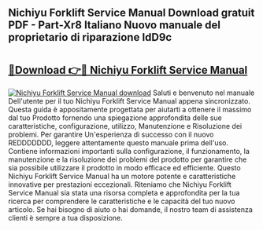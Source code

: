 ## Nichiyu Forklift Service Manual Download gratuit PDF - Part-Xr8 Italiano Nuovo manuale del proprietario di riparazione IdD9c

# <h2><a href="http://df9g55.blite.top/?on=Nichiyu+Forklift+Service+Manual">🔗Download 👉🔴 Nichiyu Forklift Service Manual</a></h2>

[![Nichiyu Forklift Service Manual download](https://i.imgur.com/lujVjoI.png)](http://df9g55.blite.top/?on=Nichiyu+Forklift+Service+Manual)
Saluti e benvenuto nel manuale Dell'utente per il tuo Nichiyu Forklift Service Manual appena sincronizzato. Questa guida è appositamente progettata per aiutarti a ottenere il massimo dal tuo Prodotto fornendo una spiegazione approfondita delle sue caratteristiche, configurazione, utilizzo, Manutenzione e Risoluzione dei problemi. Per garantire Un'esperienza di successo con il nuovo REDDDDDDD, leggere attentamente questo manuale prima dell'uso. Contiene informazioni importanti sulla configurazione, il funzionamento, la manutenzione e la risoluzione dei problemi del prodotto per garantire che sia possibile utilizzare il prodotto in modo efficace ed efficiente. Questo Nichiyu Forklift Service Manual ha un motore potente e caratteristiche innovative per prestazioni eccezionali. Riteniamo che Nichiyu Forklift Service Manual sia stata una risorsa completa e approfondita per la tua ricerca per comprendere le caratteristiche e le capacità del tuo nuovo articolo. Se hai bisogno di aiuto o hai domande, il nostro team di assistenza clienti è sempre a tua disposizione.
